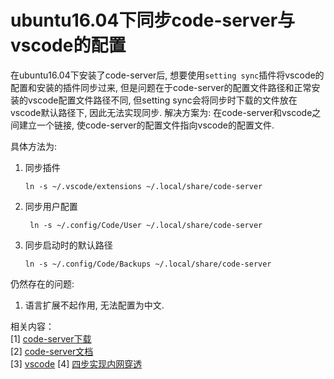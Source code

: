 # ubuntu16.04下同步code-server与vscode的配置

在ubuntu16.04下安装了code-server后, 想要使用`setting sync`插件将vscode的配置和安装的插件同步过来, 但是问题在于code-server的配置文件路径和正常安装的vscode配置文件路径不同, 但setting sync会将同步时下载的文件放在vscode默认路径下, 因此无法实现同步.
解决方案为: 
在code-server和vscode之间建立一个链接, 使code-server的配置文件指向vscode的配置文件.

具体方法为:

1. 同步插件
    ```
    ln -s ~/.vscode/extensions ~/.local/share/code-server
    ```
2. 同步用户配置
   ```
    ln -s ~/.config/Code/User ~/.local/share/code-server
   ```
3.  同步启动时的默认路径
    ```
    ln -s ~/.config/Code/Backups ~/.local/share/code-server
    ```

仍然存在的问题:

1. 语言扩展不起作用, 无法配置为中文.
    

相关内容：  
    [1] [code-server下载](https://github.com/codercom/code-server/releases)  
    [2] [code-server文档](https://github.com/codercom/code-server/blob/master/doc/self-hosted/index.md)  
    [3] [vscode](https://github.com/Microsoft/vscode)
    [4] [四步实现内网穿透](http://kaopubear.top/2017-12-21-frpbasic-md/)